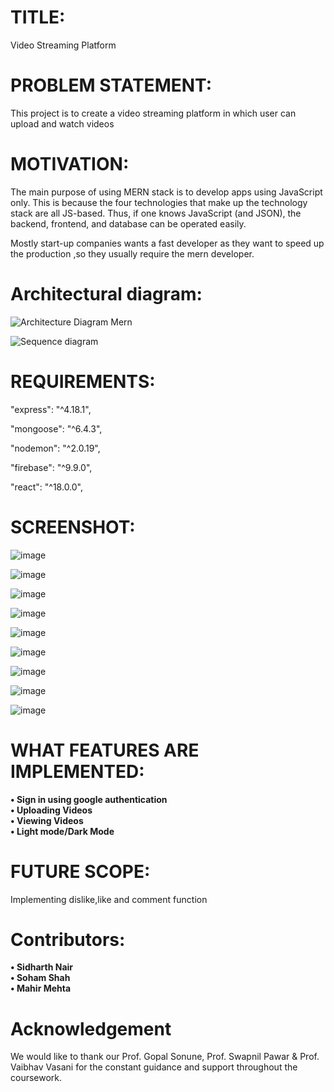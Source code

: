 # TITLE:

Video Streaming Platform

# PROBLEM STATEMENT:

This project is to create a video streaming platform in which user can upload and watch videos 


# MOTIVATION:

The main purpose of using MERN stack is to develop apps using JavaScript only. This is because the four technologies that make up the technology stack are all JS-based. Thus, if one knows JavaScript (and JSON), the backend, frontend, and database can be operated easily.

Mostly start-up companies wants a fast developer as they want to speed up the production ,so they usually require the mern developer.



# Architectural diagram:
![Architecture Diagram Mern](https://user-images.githubusercontent.com/74295910/204125499-4a3e928e-4988-4e31-bc14-293f0a880824.png)

![Sequence diagram](https://user-images.githubusercontent.com/74295910/204126668-a7c874c3-29e7-4343-9289-131561b6bf6e.png)



# REQUIREMENTS:

"express": "^4.18.1",

"mongoose": "^6.4.3",

"nodemon": "^2.0.19",

"firebase": "^9.9.0",

"react": "^18.0.0",



# SCREENSHOT:

![image](https://user-images.githubusercontent.com/74295910/204153005-40527ba0-7cd2-4bc5-965e-dbac9d52b9d7.png)

![image](https://user-images.githubusercontent.com/74295910/204153564-2f4de7e8-8b07-4d18-b34d-311f846b34dd.png)

![image](https://user-images.githubusercontent.com/74295910/204153573-f1e7ace7-ca51-4af1-87be-f412db59bc24.png)

![image](https://user-images.githubusercontent.com/74295910/204153580-c1290c9f-2fba-4ec6-ae10-0900a7966554.png)

![image](https://user-images.githubusercontent.com/80514750/204153735-038a9f67-197b-4617-ac2f-0a62ed18e891.jpeg)

![image](https://user-images.githubusercontent.com/80514750/204153756-23fc755b-d476-4c77-a200-ea6dcf821584.jpeg)

![image](https://user-images.githubusercontent.com/82643868/204154005-408bb90f-923d-40d5-bc8a-d0906f24d7db.png)

![image](https://user-images.githubusercontent.com/80514750/204154192-558750b4-cc9f-4fc1-b2ec-735079e8faf4.jpeg)

![image](https://user-images.githubusercontent.com/80514750/204154129-1c23dfaa-e59d-46b2-8f2c-c1eaadd7c49d.jpeg)

# WHAT FEATURES ARE IMPLEMENTED: 
  
**•	Sign in using google authentication** <br />
**•	Uploading Videos** <br />
**•	Viewing Videos** <br />
**•	Light mode/Dark Mode** <br />
# FUTURE SCOPE:

Implementing dislike,like and comment function

# Contributors:
**•	Sidharth Nair** <br />
**•	Soham Shah** <br />
**•	Mahir Mehta** 

# Acknowledgement
We would like to thank our Prof. Gopal Sonune, Prof. Swapnil Pawar & Prof. Vaibhav Vasani for the constant guidance and support throughout the coursework.

